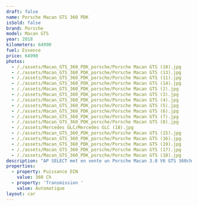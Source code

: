 ```yaml
---
draft: false
name: Porsche Macan GTS 360 PDK
isSold: false
brand: Porsche
model: Macan GTS
year: 2018
kilometers: 64990
fuel: Essence
price: 64990
photos:
  - /./assets/Macan_GTS_360_PDK_porsche/Porsche Macan GTS (10).jpg
  - /./assets/Macan_GTS_360_PDK_porsche/Porsche Macan GTS (13).jpg
  - /./assets/Macan_GTS_360_PDK_porsche/Porsche Macan GTS (11).jpg
  - /./assets/Macan_GTS_360_PDK_porsche/Porsche Macan GTS (14).jpg
  - /./assets/Macan_GTS_360_PDK_porsche/Porsche Macan GTS (2).jpg
  - /./assets/Macan_GTS_360_PDK_porsche/Porsche Macan GTS (3).jpg
  - /./assets/Macan_GTS_360_PDK_porsche/Porsche Macan GTS (4).jpg
  - /./assets/Macan_GTS_360_PDK_porsche/Porsche Macan GTS (5).jpg
  - /./assets/Macan_GTS_360_PDK_porsche/Porsche Macan GTS (6).jpg
  - /./assets/Macan_GTS_360_PDK_porsche/Porsche Macan GTS (7).jpg
  - /./assets/Macan_GTS_360_PDK_porsche/Porsche Macan GTS (8).jpg
  - /./assets/Mercedes GLC/Mercedes GLC (18).jpg
  - /./assets/Macan_GTS_360_PDK_porsche/Porsche Macan GTS (15).jpg
  - /./assets/Macan_GTS_360_PDK_porsche/Porsche Macan GTS (16).jpg
  - /./assets/Macan_GTS_360_PDK_porsche/Porsche Macan GTS (19).jpg
  - /./assets/Macan_GTS_360_PDK_porsche/Porsche Macan GTS (17).jpg
  - /./assets/Macan_GTS_360_PDK_porsche/Porsche Macan GTS (18).jpg
description: "AP SELECT met en vente un Porsche Macan 3.0 V6 GTS 360ch PDK.\n\nModèle du 04/2018 avec 64900km.\n\nCouleur Volcano grey metallic, intérieur Cuir / Alcantara entendu noir avec surpiqûres grise.\n\nPack GTS Alcantara intérieur.\n\nVéhicule carte grise France \U0001F1EB\U0001F1F7.\n\nLe véhicule est en parfait état avec carnet complet Porsche et historique suivi.\n\nVendu avec une garantie 6 mois.\n\nLes pneus et freins sont en parfait état.\n\nLe CT est a jour.\n\nÉquipements et options :\n- Boîte PDK\n- Pack GTS alcantara\n- Toit panoramique vitré\n- Freinage sport étriers rouge\n- Pack Chrono plus\n- Echappement sport PSE\n- Suspensions PASM+\n- Jantes 21\" Turbo\n- Intérieur Cuir entendu\n- Pack intérieur alu\n- Sono BOSE\n- Sièges Sport électrique 4 voies\n- Volant Sport + multifonctions\n- Coffre électrique\n- Chauffage auxiliaire par télécommande\n- Phares PDLS +\n- Projecteurs de jour à LED\n- Fond de compteur gris quartz\n- Sièges chauffants\n- Écussons GTS sur les appuis tête\n- Régulateur de vitesse\n- Caméra de recul\n- Aide au stationnement AV / AR\n- Affichage multifonctions plus\n- Climatisation\n- Éclairage et essuie-glaces automatique\n- Rétroviseurs électriques et chauffants\n- Rétroviseurs int / ext Electrochrome\n- Éclairage d’ambiance\n\nDisponible et visible sur RDV pour acheteur sérieux.\n\nPossibilité d'une garantie 3, 6 ou 12 mois en supplément.\n\nRéalisation des démarches d'immatriculation.\n\nAP SELECT c'est des solutions de courtage et conciergerie sur mesure pour profiter librement de sa passion et de son patrimoine.\n\nPrenez le volant, AP SELECT s'occupe du reste."
properties:
  - property: Puissance DIN
    value: 360 Ch
  - property: 'Transmission '
    value: Automatique
layout: car
---
```


